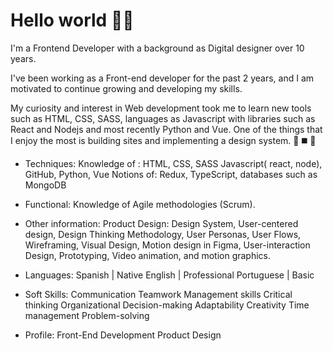 <h1>Hello world ✌🏽</h1>

I'm a Frontend Developer with a background as Digital designer over 10 years. 


I've been working as a Front-end developer for the past 2 years, and I am motivated to continue growing and developing my skills. 

My curiosity and interest in Web development took me to learn new tools such as HTML, CSS, SASS, languages as Javascript with libraries such as React and Nodejs and most recently Python and Vue.
One of the things that I enjoy the most is building sites and implementing a design system. 🔺 ◼️ 🔹

- Techniques:
Knowledge of : HTML, CSS, SASS Javascript( react, node), GitHub, Python, Vue 
Notions of: Redux, TypeScript, databases such as MongoDB 


- Functional:
Knowledge of Agile methodologies (Scrum).

- Other information:
Product Design: Design System, User-centered design, Design Thinking Methodology, 
User Personas, User Flows, Wireframing, Visual Design,
Motion design in Figma, User-interaction Design, Prototyping, Video animation, and motion graphics.

- Languages:
Spanish  | Native
English | Professional
Portuguese | Basic


- Soft Skills:
Communication
Teamwork
Management skills
Critical thinking
Organizational
Decision-making
Adaptability
Creativity
Time management
Problem-solving


- Profile:
Front-End Development
Product Design


